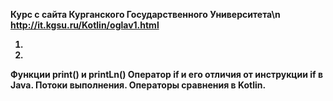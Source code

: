 <b>Курс с сайта Курганского Государственного Университета<b>\n
http://it.kgsu.ru/Kotlin/oglav1.html

1. <li>
Функции print() и printLn()
Оператор if и его отличия от инструкции if в Java. Потоки выполнения.
Операторы сравнения в Kotlin.</li>
